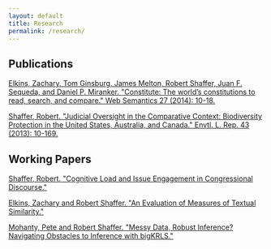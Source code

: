 ```yaml
---
layout: default
title: Research
permalink: /research/
---
```


<h2>Publications</h2>
<a href="/_includes/constitute_semantics.pdf" target="_blank">Elkins, Zachary, Tom Ginsburg, James Melton, Robert Shaffer, Juan F. Sequeda, and Daniel P. Miranker. "Constitute: The world’s constitutions to read, search, and compare." Web Semantics 27 (2014): 10-18.</a>

<a href="/_includes/biodiversity_oversight.pdf" target="_blank">Shaffer, Robert. "Judicial Oversight in the Comparative Context: Biodiversity Protection in the United States, Australia, and Canada." Envtl. L. Rep. 43 (2013): 10-169.</a>


<h2>Working Papers</h2>
<a href="/_includes/cognitive-load-issue.pdf" target="_blank">Shaffer, Robert. "Cognitive Load and Issue Engagement in Congressional Discourse."</a>

<a href="/_includes/evaluation-measures-textual.pdf" target="_blank">Elkins, Zachary and Robert Shaffer. "An Evaluation of Measures of Textual Similarity."</a>

<a href="/_includes/mohanty_shaffer_bigkrls_paper.pdf" target="_blank">Mohanty, Pete and Robert Shaffer. "Messy Data, Robust Inference? Navigating Obstacles to Inference with bigKRLS."</a>



